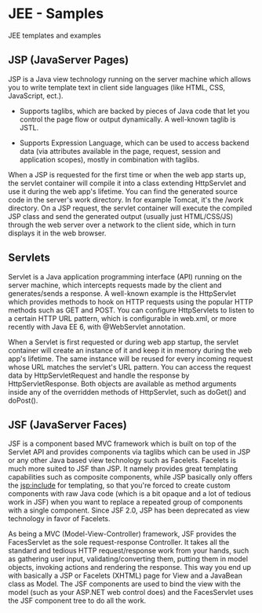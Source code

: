 # JEE - Samples
JEE templates and examples

## JSP (JavaServer Pages)
JSP is a Java view technology running on the server machine which allows you to write template text in client side languages (like HTML, CSS, JavaScript, ect.). 

* Supports taglibs, which are backed by pieces of Java code that let you control the page flow or output dynamically. A well-known taglib is JSTL.

* Supports Expression Language, which can be used to access backend data (via attributes available in the page, request, session and application scopes), mostly in combination with taglibs.

When a JSP is requested for the first time or when the web app starts up, the servlet container will compile it into a class extending HttpServlet and use it during the web app's lifetime. You can find the generated source code in the server's work directory. In for example Tomcat, it's the /work directory. On a JSP request, the servlet container will execute the compiled JSP class and send the generated output (usually just HTML/CSS/JS) through the web server over a network to the client side, which in turn displays it in the web browser.

## Servlets

Servlet is a Java application programming interface (API) running on the server machine, which intercepts requests made by the client and generates/sends a response. A well-known example is the HttpServlet which provides methods to hook on HTTP requests using the popular HTTP methods such as GET and POST. You can configure HttpServlets to listen to a certain HTTP URL pattern, which is configurable in web.xml, or more recently with Java EE 6, with @WebServlet annotation.

When a Servlet is first requested or during web app startup, the servlet container will create an instance of it and keep it in memory during the web app's lifetime. The same instance will be reused for every incoming request whose URL matches the servlet's URL pattern. You can access the request data by HttpServletRequest and handle the response by HttpServletResponse. Both objects are available as method arguments inside any of the overridden methods of HttpServlet, such as doGet() and doPost().

## JSF (JavaServer Faces)

JSF is a component based MVC framework which is built on top of the Servlet API and provides components via taglibs which can be used in JSP or any other Java based view technology such as Facelets. Facelets is much more suited to JSF than JSP. It namely provides great templating capabilities such as composite components, while JSP basically only offers the <jsp:include> for templating, so that you're forced to create custom components with raw Java code (which is a bit opaque and a lot of tedious work in JSF) when you want to replace a repeated group of components with a single component. Since JSF 2.0, JSP has been deprecated as view technology in favor of Facelets.

As being a MVC (Model-View-Controller) framework, JSF provides the FacesServlet as the sole request-response Controller. It takes all the standard and tedious HTTP request/response work from your hands, such as gathering user input, validating/converting them, putting them in model objects, invoking actions and rendering the response. This way you end up with basically a JSP or Facelets (XHTML) page for View and a JavaBean class as Model. The JSF components are used to bind the view with the model (such as your ASP.NET web control does) and the FacesServlet uses the JSF component tree to do all the work.
